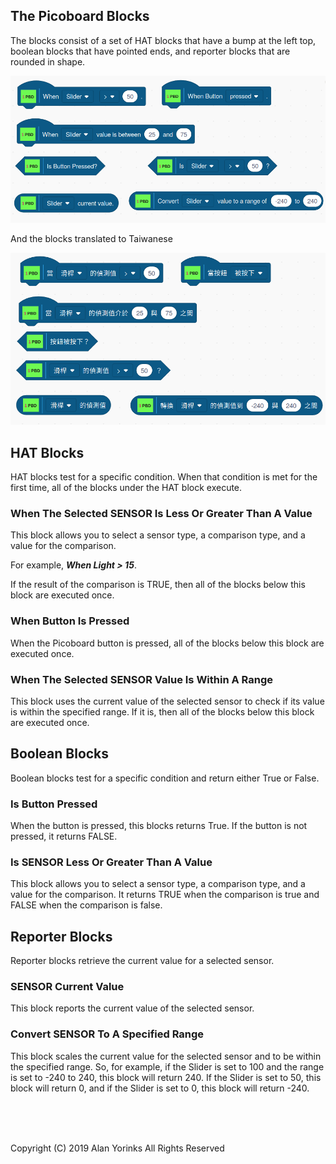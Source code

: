 ## The Picoboard Blocks

The blocks consist of a set of HAT blocks that have a bump at the left top,
boolean blocks that have pointed ends, and reporter blocks that are rounded in shape.

<img src="../images/pico_blocks_en.png" >

And the blocks translated to Taiwanese

<img src="../images/pico_blocks_tw.png" >


## HAT Blocks

HAT blocks test for a specific condition. When that condition is met for
the first time, all of the blocks under the HAT block execute.

### When The Selected SENSOR Is Less Or Greater Than A Value
This block allows you to select a sensor type, a comparison type, and a
value for the comparison.

For example, ***When Light > 15***.

If the result of the comparison is TRUE, then all of the blocks below
this block are executed once.

### When Button Is Pressed
When the Picoboard button is pressed, all of the blocks below this block
are executed once.

### When The Selected SENSOR Value Is Within A Range
This block uses the current value of the selected sensor to check if its
value is within the specified range. If it is, then all of the blocks
below this block are executed once.

## Boolean Blocks

Boolean blocks test for a specific condition and return either True or False.

### Is Button Pressed
When the button is pressed, this blocks returns True. If the button is
not pressed, it returns FALSE.

### Is SENSOR Less Or Greater Than A Value
This block allows you to select a sensor type, a comparison type, and a
value for the comparison. It returns TRUE when the comparison is true
and FALSE when the comparison is false.

## Reporter Blocks

Reporter blocks retrieve the current value for a selected sensor.

### SENSOR Current Value
This block reports the current value of the selected sensor.

### Convert SENSOR To A Specified Range
This block scales the current value for the selected sensor and to be
within the specified range. So, for example, if the Slider is set to 100
and the range is set to -240 to 240, this block will return 240. If the
Slider is set to 50, this block will return 0, and if the Slider is set
to 0, this block will return -240.

 
 <br> <br> <br>


Copyright (C) 2019 Alan Yorinks All Rights Reserved
